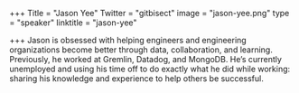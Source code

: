 +++
Title = "Jason Yee"
Twitter = "gitbisect"
image = "jason-yee.png"
type = "speaker"
linktitle = "jason-yee"

+++
Jason is obsessed with helping engineers and engineering organizations become better through data, collaboration, and learning. Previously, he worked at Gremlin, Datadog, and MongoDB. He’s currently unemployed and using his time off to do exactly what he did while working: sharing his knowledge and experience to help others be successful.
